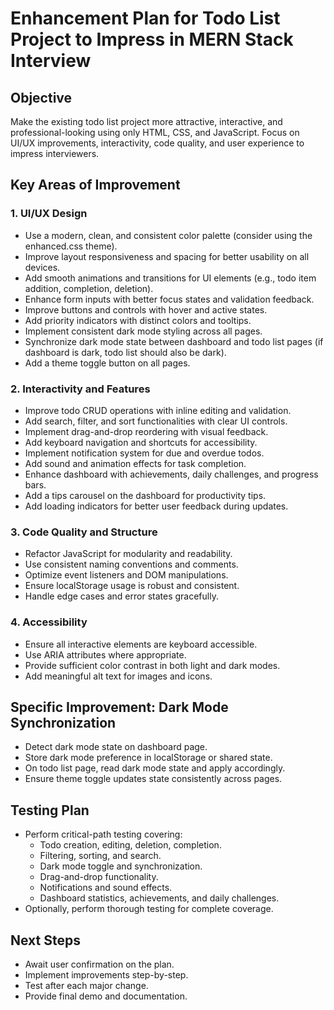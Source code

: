 # Enhancement Plan for Todo List Project to Impress in MERN Stack Interview

## Objective
Make the existing todo list project more attractive, interactive, and professional-looking using only HTML, CSS, and JavaScript. Focus on UI/UX improvements, interactivity, code quality, and user experience to impress interviewers.

## Key Areas of Improvement

### 1. UI/UX Design
- Use a modern, clean, and consistent color palette (consider using the enhanced.css theme).
- Improve layout responsiveness and spacing for better usability on all devices.
- Add smooth animations and transitions for UI elements (e.g., todo item addition, completion, deletion).
- Enhance form inputs with better focus states and validation feedback.
- Improve buttons and controls with hover and active states.
- Add priority indicators with distinct colors and tooltips.
- Implement consistent dark mode styling across all pages.
- Synchronize dark mode state between dashboard and todo list pages (if dashboard is dark, todo list should also be dark).
- Add a theme toggle button on all pages.

### 2. Interactivity and Features
- Improve todo CRUD operations with inline editing and validation.
- Add search, filter, and sort functionalities with clear UI controls.
- Implement drag-and-drop reordering with visual feedback.
- Add keyboard navigation and shortcuts for accessibility.
- Implement notification system for due and overdue todos.
- Add sound and animation effects for task completion.
- Enhance dashboard with achievements, daily challenges, and progress bars.
- Add a tips carousel on the dashboard for productivity tips.
- Add loading indicators for better user feedback during updates.

### 3. Code Quality and Structure
- Refactor JavaScript for modularity and readability.
- Use consistent naming conventions and comments.
- Optimize event listeners and DOM manipulations.
- Ensure localStorage usage is robust and consistent.
- Handle edge cases and error states gracefully.

### 4. Accessibility
- Ensure all interactive elements are keyboard accessible.
- Use ARIA attributes where appropriate.
- Provide sufficient color contrast in both light and dark modes.
- Add meaningful alt text for images and icons.

## Specific Improvement: Dark Mode Synchronization
- Detect dark mode state on dashboard page.
- Store dark mode preference in localStorage or shared state.
- On todo list page, read dark mode state and apply accordingly.
- Ensure theme toggle updates state consistently across pages.

## Testing Plan
- Perform critical-path testing covering:
  - Todo creation, editing, deletion, completion.
  - Filtering, sorting, and search.
  - Dark mode toggle and synchronization.
  - Drag-and-drop functionality.
  - Notifications and sound effects.
  - Dashboard statistics, achievements, and daily challenges.
- Optionally, perform thorough testing for complete coverage.

## Next Steps
- Await user confirmation on the plan.
- Implement improvements step-by-step.
- Test after each major change.
- Provide final demo and documentation.
